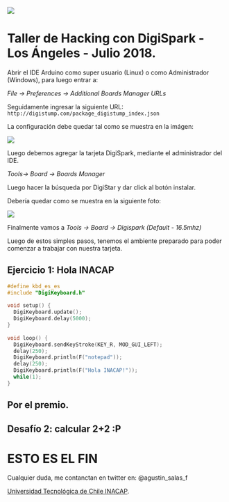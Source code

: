 
![](http://cms-site.inacap.cl/Assets/portal/img/logo-negro.png)

# Taller de Hacking con DigiSpark - Los Ángeles - Julio 2018. 
Abrir el IDE Arduino como super usuario (Linux) o como Administrador (Windows), para luego entrar a:

*File -> Preferences -> Additional Boards Manager URLs*

Seguidamente ingresar la siguiente URL: `http://digistump.com/package_digistump_index.json`

La configuración debe quedar tal como se muestra en la imágen:

![](https://github.com/academiasIT/ciberseguridad/blob/master/LosAngeles/img/ide.jpg)

Luego debemos agregar la tarjeta DigiSpark, mediante el administrador del IDE.

*Tools-> Board -> Boards Manager*

Luego hacer la búsqueda por DigiStar y dar click al botón instalar.

Debería quedar como se muestra en la siguiente foto:

![](https://github.com/academiasIT/ciberseguridad/blob/master/LosAngeles/img/DigiStump%20AVR.png)

Finalmente vamos a *Tools -> Board -> Digispark (Default - 16.5mhz)*

Luego de estos simples pasos, tenemos el ambiente preparado para poder comenzar a trabajar con nuestra tarjeta.

## Ejercicio 1: Hola INACAP

```C
#define kbd_es_es
#include "DigiKeyboard.h"
 
void setup() {
  DigiKeyboard.update();
  DigiKeyboard.delay(5000);
}
 
void loop() {
  DigiKeyboard.sendKeyStroke(KEY_R, MOD_GUI_LEFT);
  delay(250);
  DigiKeyboard.println(F("notepad"));
  delay(250);
  DigiKeyboard.println(F("Hola INACAP!"));
  while(1);
}
```

## Por el premio.
## Desafío 2: calcular 2+2 :P


# ESTO ES EL FIN

Cualquier duda, me contanctan en twitter en: @agustin_salas_f

[Universidad Tecnológica de Chile INACAP](http://www.inacap.cl).
